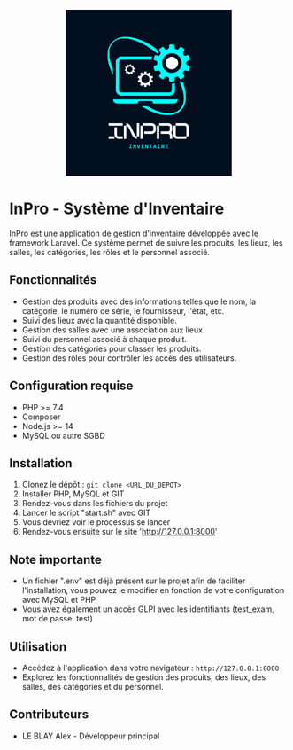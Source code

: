 <p align="center">
  <img src="/public/images/logo.png" alt="Logo de l'application" width="300px">
</p>

# InPro - Système d'Inventaire

InPro est une application de gestion d'inventaire développée avec le framework Laravel. Ce système permet de suivre les produits, les lieux, les salles, les catégories, les rôles et le personnel associé.

## Fonctionnalités

- Gestion des produits avec des informations telles que le nom, la catégorie, le numéro de série, le fournisseur, l'état, etc.
- Suivi des lieux avec la quantité disponible.
- Gestion des salles avec une association aux lieux.
- Suivi du personnel associé à chaque produit.
- Gestion des catégories pour classer les produits.
- Gestion des rôles pour contrôler les accès des utilisateurs.

## Configuration requise

- PHP >= 7.4
- Composer
- Node.js >= 14
- MySQL ou autre SGBD

## Installation

1. Clonez le dépôt : `git clone <URL_DU_DEPOT>`
2. Installer PHP, MySQL et GIT
3. Rendez-vous dans les fichiers du projet
4. Lancer le script "start.sh" avec GIT
5. Vous devriez voir le processus se lancer
6. Rendez-vous ensuite sur le site 'http://127.0.0.1:8000'

## Note importante

- Un fichier ".env" est déjà présent sur le projet afin de faciliter l'installation, vous pouvez le modifier en fonction de votre configuration avec MySQL et PHP
- Vous avez également un accès GLPI avec les identifiants (test_exam, mot de passe: test)

## Utilisation

- Accédez à l'application dans votre navigateur : `http://127.0.0.1:8000`
- Explorez les fonctionnalités de gestion des produits, des lieux, des salles, des catégories et du personnel.

## Contributeurs

- LE BLAY Alex - Développeur principal

